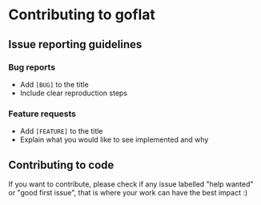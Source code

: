 # Contributing to goflat

## Issue reporting guidelines

### Bug reports
- Add `[BUG]` to the title
- Include clear reproduction steps

### Feature requests
- Add `[FEATURE]` to the title
- Explain what you would like to see implemented and why

## Contributing to code

If you want to contribute, please check if any issue labelled "help wanted" or "good first issue", that is where your work can have the best impact :)
